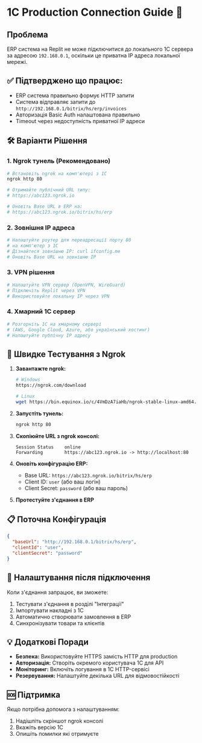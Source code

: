 # 1C Production Connection Guide 🔗

## Проблема
ERP система на Replit не може підключитися до локального 1C сервера за адресою `192.168.0.1`, оскільки це приватна IP адреса локальної мережі.

## ✅ Підтверджено що працює:
- ERP система правильно формує HTTP запити
- Система відправляє запити до `http://192.168.0.1/bitrix/hs/erp/invoices`
- Авторизація Basic Auth налаштована правильно
- Timeout через недоступність приватної IP адреси

## 🛠️ Варіанти Рішення

### 1. Ngrok тунель (Рекомендовано)
```bash
# Встановіть ngrok на комп'ютері з 1C
ngrok http 80

# Отримайте публічний URL типу:
# https://abc123.ngrok.io

# Оновіть Base URL в ERP на:
# https://abc123.ngrok.io/bitrix/hs/erp
```

### 2. Зовнішня IP адреса
```bash
# Налаштуйте роутер для переадресації порту 80
# на комп'ютер з 1C
# Дізнайтеся зовнішню IP: curl ifconfig.me
# Оновіть Base URL на зовнішню IP
```

### 3. VPN рішення
```bash
# Налаштуйте VPN сервер (OpenVPN, WireGuard)
# Підключіть Replit через VPN
# Використовуйте локальну IP через VPN
```

### 4. Хмарний 1C сервер
```bash
# Розгорніть 1C на хмарному сервері
# (AWS, Google Cloud, Azure, або український хостинг)
# Налаштуйте публічну IP адресу
```

## 🚀 Швидке Тестування з Ngrok

1. **Завантажте ngrok:**
   ```bash
   # Windows
   https://ngrok.com/download
   
   # Linux
   wget https://bin.equinox.io/c/4VmDzA7iaHb/ngrok-stable-linux-amd64.zip
   ```

2. **Запустіть тунель:**
   ```bash
   ngrok http 80
   ```

3. **Скопіюйте URL з ngrok консолі:**
   ```
   Session Status    online
   Forwarding        https://abc123.ngrok.io -> http://localhost:80
   ```

4. **Оновіть конфігурацію ERP:**
   - Base URL: `https://abc123.ngrok.io/bitrix/hs/erp`
   - Client ID: `user` (або ваш логін)
   - Client Secret: `password` (або ваш пароль)

5. **Протестуйте з'єднання в ERP**

## 📋 Поточна Конфігурація
```json
{
  "baseUrl": "http://192.168.0.1/bitrix/hs/erp",
  "clientId": "user",
  "clientSecret": "password"
}
```

## 🔧 Налаштування після підключення

Коли з'єднання запрацює, ви зможете:
1. Тестувати з'єднання в розділі "Інтеграції"
2. Імпортувати накладні з 1C
3. Автоматично створювати замовлення в ERP
4. Синхронізувати товари та клієнтів

## 💡 Додаткові Поради

- **Безпека:** Використовуйте HTTPS замість HTTP для production
- **Авторизація:** Створіть окремого користувача 1C для API
- **Моніторинг:** Включіть логування в 1C HTTP-сервісі
- **Резервування:** Налаштуйте декілька URL для відмовостійкості

## 🆘 Підтримка

Якщо потрібна допомога з налаштуванням:
1. Надішліть скріншот ngrok консолі
2. Вкажіть версію 1C
3. Опишіть помилки які отримуєте